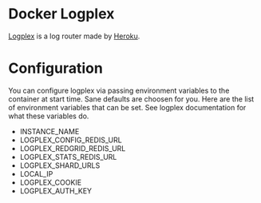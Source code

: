 Docker Logplex
==============
[Logplex](https://github.com/heroku/logplex) is a log router made by [Heroku](www.heroku.com).

Configuration
=============
You can configure logplex via passing environment variables to the container at start time. Sane defaults are choosen for you. Here are the list of environment variables that can be set. See logplex documentation for what these variables do.

* INSTANCE\_NAME
* LOGPLEX\_CONFIG\_REDIS\_URL
* LOGPLEX\_REDGRID\_REDIS\_URL
* LOGPLEX\_STATS\_REDIS\_URL
* LOGPLEX\_SHARD\_URLS
* LOCAL\_IP
* LOGPLEX\_COOKIE
* LOGPLEX\_AUTH\_KEY
